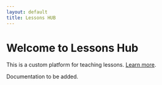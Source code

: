 ```yaml
---
layout: default
title: Lessons HUB
---
```


# Welcome to Lessons Hub

This is a custom platform for teaching lessons. [Learn more](link-to-your-content).

Documentation to be added.
